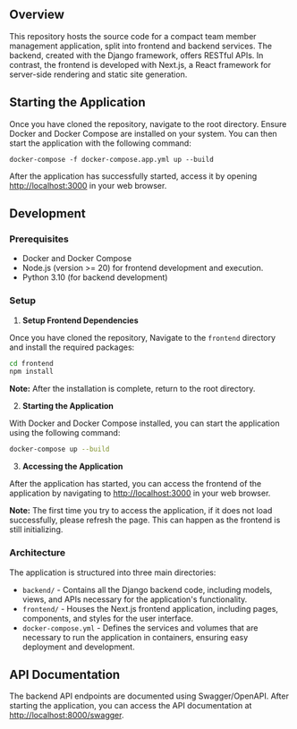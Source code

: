 ## Overview

This repository hosts the source code for a compact team member management application, split into frontend and backend services. The backend, created with the Django framework, offers RESTful APIs. In contrast, the frontend is developed with Next.js, a React framework for server-side rendering and static site generation.

## Starting the Application
Once you have cloned the repository, navigate to the root directory. Ensure Docker and Docker Compose are installed on your system. You can then start the application with the following command:
```base
docker-compose -f docker-compose.app.yml up --build
```

After the application has successfully started, access it by opening [http://localhost:3000](http://localhost:3000) in your web browser.

## Development

### Prerequisites

- Docker and Docker Compose
- Node.js (version >= 20) for frontend development and execution.
- Python 3.10 (for backend development)
  
### Setup

1. **Setup Frontend Dependencies**

Once you have cloned the repository, Navigate to the `frontend` directory and install the required packages:
```bash
cd frontend
npm install
```
**Note:** After the installation is complete, return to the root directory.
<br>

2. **Starting the Application**

With Docker and Docker Compose installed, you can start the application using the following command:
```bash
docker-compose up --build
```

3. **Accessing the Application**

After the application has started, you can access the frontend of the application by navigating to [http://localhost:3000](http://localhost:3000) in your web browser.

**Note:** The first time you try to access the application, if it does not load successfully, please refresh the page. This can happen as the frontend is still initializing.

### Architecture

The application is structured into three main directories:

- `backend/` - Contains all the Django backend code, including models, views, and APIs necessary for the application's functionality.
- `frontend/` - Houses the Next.js frontend application, including pages, components, and styles for the user interface.
- `docker-compose.yml` - Defines the services and volumes that are necessary to run the application in containers, ensuring easy deployment and development.


## API Documentation
The backend API endpoints are documented using Swagger/OpenAPI. After starting the application, you can access the API documentation at [http://localhost:8000/swagger](http://localhost:8000/swagger/).





